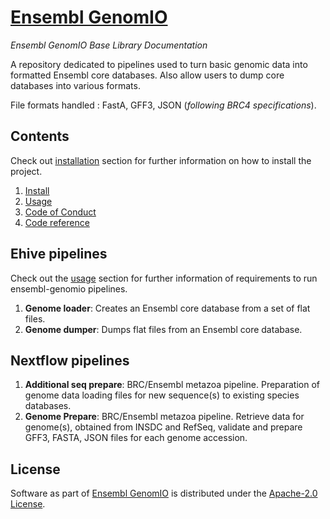 # [Ensembl GenomIO](https://github.com/Ensembl/ensembl-genomio)

*Ensembl GenomIO Base Library Documentation*

A repository dedicated to pipelines used to turn basic genomic data into formatted 
Ensembl core databases. Also allow users to dump core databases into various formats.

File formats handled : FastA, GFF3, JSON (*following BRC4 specifications*).

Contents
--------
Check out [installation](install.md) section for further information on how 
to install the project.

1. [Install](install.md)
2. [Usage](usage.md)
3. [Code of Conduct](code_of_conduct.md)
4. [Code reference](reference/)

Ehive pipelines
-------------------------------------------
Check out the [usage](usage.md) section for further information of requirements to
run ensembl-genomio pipelines.

1. __Genome loader__: Creates an Ensembl core database from a set of flat files.
2. __Genome dumper__: Dumps flat files from an Ensembl core database.

Nextflow pipelines
-------------------------------------------
1. __Additional seq prepare__: BRC/Ensembl metazoa pipeline. Preparation of genome data loading files for new sequence(s) to existing species databases.  
2. __Genome Prepare__: BRC/Ensembl metazoa pipeline. Retrieve data for genome(s), obtained from INSDC and RefSeq, validate and prepare GFF3, FASTA, JSON files for each genome accession.

## License
Software as part of [Ensembl GenomIO](https://github.com/Ensembl/ensembl-genomio) is distributed under the [Apache-2.0 License](https://www.apache.org/licenses/LICENSE-2.0.txt).
